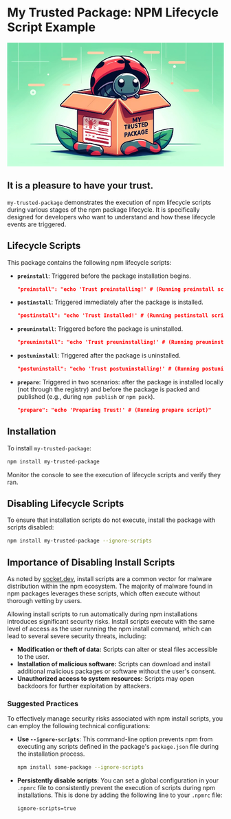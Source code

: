 # My Trusted Package: NPM Lifecycle Script Example

![Ladybug in a box labeled "my trusted package"](https://github.com/jonchurch/my-trusted-package/raw/main/my-trusted-bug.jpg)

## It is a pleasure to have your trust.

`my-trusted-package` demonstrates the execution of npm lifecycle scripts during various stages of the npm package lifecycle. It is specifically designed for developers who want to understand and how these lifecycle events are triggered.

## Lifecycle Scripts

This package contains the following npm lifecycle scripts:

- **`preinstall`**: Triggered before the package installation begins.
  ```json
  "preinstall": "echo 'Trust preinstalling!' # (Running preinstall script)"
  ```

- **`postinstall`**: Triggered immediately after the package is installed.
  ```json
  "postinstall": "echo 'Trust Installed!' # (Running postinstall script)"
  ```

- **`preuninstall`**: Triggered before the package is uninstalled.
  ```json
  "preuninstall": "echo 'Trust preuninstalling!' # (Running preuninstall script)"
  ```

- **`postuninstall`**: Triggered after the package is uninstalled.
  ```json
  "postuninstall": "echo 'Trust postuninstalling!' # (Running postuninstall script)"
  ```

- **`prepare`**: Triggered in two scenarios: after the package is installed locally (not through the registry) and before the package is packed and published (e.g., during `npm publish` or `npm pack`).
  ```json
  "prepare": "echo 'Preparing Trust!' # (Running prepare script)"
  ```

## Installation

To install `my-trusted-package`:

```bash
npm install my-trusted-package
```

Monitor the console to see the execution of lifecycle scripts and verify they ran.

## Disabling Lifecycle Scripts

To ensure that installation scripts do not execute, install the package with scripts disabled:

```bash
npm install my-trusted-package --ignore-scripts
```

## Importance of Disabling Install Scripts

As noted by [socket.dev](https://socket.dev/alerts/installScripts), install scripts are a common vector for malware distribution within the npm ecosystem. The majority of malware found in npm packages leverages these scripts, which often execute without thorough vetting by users.

Allowing install scripts to run automatically during npm installations introduces significant security risks. Install scripts execute with the same level of access as the user running the npm install command, which can lead to several severe security threats, including:

- **Modification or theft of data:** Scripts can alter or steal files accessible to the user.
- **Installation of malicious software:** Scripts can download and install additional malicious packages or software without the user's consent.
- **Unauthorized access to system resources:** Scripts may open backdoors for further exploitation by attackers.

### Suggested Practices

To effectively manage security risks associated with npm install scripts, you can employ the following technical configurations:

- **Use `--ignore-scripts`**: This command-line option prevents npm from executing any scripts defined in the package's `package.json` file during the installation process.
  ```bash
  npm install some-package --ignore-scripts
  ```
- **Persistently disable scripts**: You can set a global configuration in your `.npmrc` file to consistently prevent the execution of scripts during npm installations. This is done by adding the following line to your `.npmrc` file:
  ```plaintext
  ignore-scripts=true
  ```
